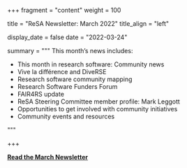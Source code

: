 +++ 
fragment = "content" 
weight = 100

title = "ReSA Newsletter: March 2022" 
title_align = "left"

display_date = false 
date = "2022-03-24"

summary = """ 
This month’s news includes:

* This month in research software: Community news
* Vive la différence and DiveRSE
* Research software community mapping
* Research Software Funders Forum
* FAIR4RS update
* ReSA Steering Committee member profile: Mark Leggott
* Opportunities to get involved with community initiatives
* Community events and resources

"""

+++

**[Read the March Newsletter](https://preview.mailerlite.com/z6e7e2p3h0/1912733370236803273/d3g6//)**
